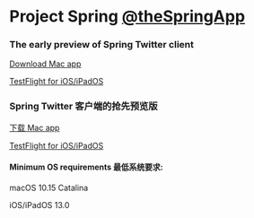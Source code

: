 # Project Spring [@theSpringApp](https://twitter.com/theSpringApp)
### The early preview of Spring Twitter client

[Download Mac app](https://github.com/JunyuKuang/Project-Spring-for-Twitter/releases)

[TestFlight for iOS/iPadOS](https://testflight.apple.com/join/cLXi3ov0)


### Spring Twitter 客户端的抢先预览版

[下载 Mac app](https://github.com/JunyuKuang/Project-Spring-for-Twitter/releases)

[TestFlight for iOS/iPadOS](https://testflight.apple.com/join/cLXi3ov0)


#### Minimum OS requirements 最低系统要求: 

macOS 10.15 Catalina

iOS/iPadOS 13.0

